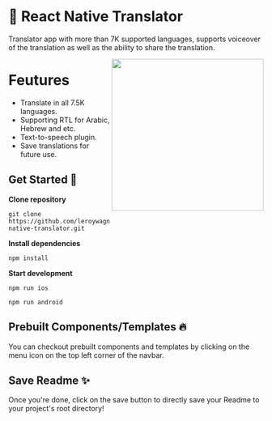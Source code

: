 # 🌱 React Native Translator
<p width="50%">Translator app with more than 7K supported languages, supports voiceover of the translation as well as the ability to share the translation.</p>

<img align="right" width="300px" src="https://user-images.githubusercontent.com/106757584/193407902-3317ba54-ffff-4828-9284-ac356884b4fa.png"/>

# Feutures
- Translate in all 7.5K languages.
- Supporting RTL for Arabic, Hebrew and etc.
- Text-to-speech plugin.
- Save translations for future use.

## Get Started 🚀  
**Clone repository**

```
git clone https://github.com/leroywagner/react-native-translator.git
```

**Install dependencies**

```
npm install
```

**Start development**

```
npm run ios
```

```
npm run android
```

## Prebuilt Components/Templates 🔥  
You can checkout prebuilt components and templates by clicking on the menu icon
on the top left corner of the navbar.
    
## Save Readme ✨  
Once you're done, click on the save button to directly save your Readme to your
project's root directory!
